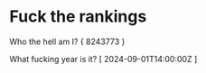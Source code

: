 # Fuck the rankings

Who the hell am I?
{ 8243773 }

What fucking year is it?
[ 2024-09-01T14:00:00Z ]
